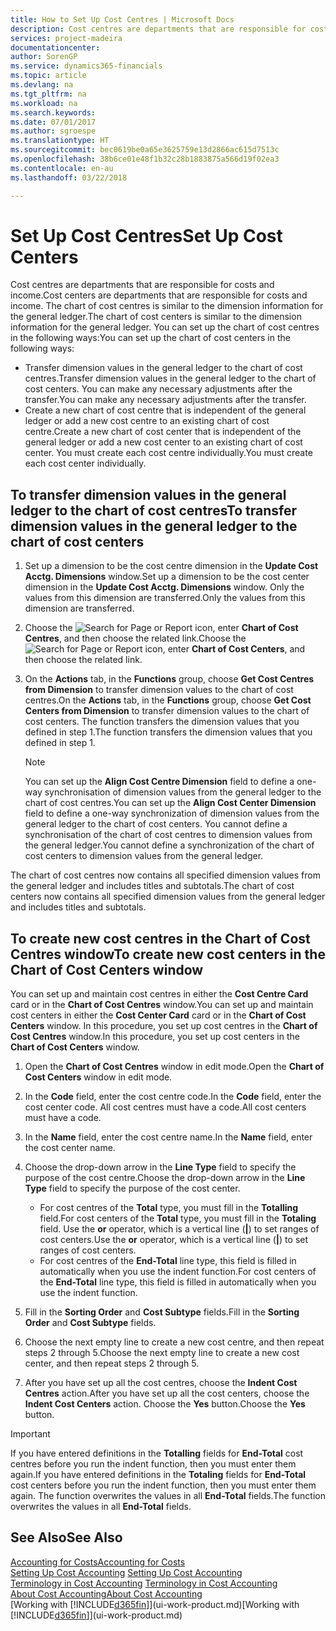 ```yaml
---
title: How to Set Up Cost Centres | Microsoft Docs
description: Cost centres are departments that are responsible for costs and income. The chart of cost centres is similar to the dimension information for the general ledger.
services: project-madeira
documentationcenter: 
author: SorenGP
ms.service: dynamics365-financials
ms.topic: article
ms.devlang: na
ms.tgt_pltfrm: na
ms.workload: na
ms.search.keywords: 
ms.date: 07/01/2017
ms.author: sgroespe
ms.translationtype: HT
ms.sourcegitcommit: bec0619be0a65e3625759e13d2866ac615d7513c
ms.openlocfilehash: 38b6ce01e48f1b32c28b1883875a566d19f02ea3
ms.contentlocale: en-au
ms.lasthandoff: 03/22/2018

---
```

# <a name="set-up-cost-centers"></a><span data-ttu-id="f66e5-104">Set Up Cost Centres</span><span class="sxs-lookup"><span data-stu-id="f66e5-104">Set Up Cost Centers</span></span>
<span data-ttu-id="f66e5-105">Cost centres are departments that are responsible for costs and income.</span><span class="sxs-lookup"><span data-stu-id="f66e5-105">Cost centers are departments that are responsible for costs and income.</span></span> <span data-ttu-id="f66e5-106">The chart of cost centres is similar to the dimension information for the general ledger.</span><span class="sxs-lookup"><span data-stu-id="f66e5-106">The chart of cost centers is similar to the dimension information for the general ledger.</span></span> <span data-ttu-id="f66e5-107">You can set up the chart of cost centres in the following ways:</span><span class="sxs-lookup"><span data-stu-id="f66e5-107">You can set up the chart of cost centers in the following ways:</span></span>  

-   <span data-ttu-id="f66e5-108">Transfer dimension values in the general ledger to the chart of cost centres.</span><span class="sxs-lookup"><span data-stu-id="f66e5-108">Transfer dimension values in the general ledger to the chart of cost centers.</span></span> <span data-ttu-id="f66e5-109">You can make any necessary adjustments after the transfer.</span><span class="sxs-lookup"><span data-stu-id="f66e5-109">You can make any necessary adjustments after the transfer.</span></span>  
-   <span data-ttu-id="f66e5-110">Create a new chart of cost centre that is independent of the general ledger or add a new cost centre to an existing chart of cost centre.</span><span class="sxs-lookup"><span data-stu-id="f66e5-110">Create a new chart of cost center that is independent of the general ledger or add a new cost center to an existing chart of cost center.</span></span> <span data-ttu-id="f66e5-111">You must create each cost centre individually.</span><span class="sxs-lookup"><span data-stu-id="f66e5-111">You must create each cost center individually.</span></span>  

## <a name="to-transfer-dimension-values-in-the-general-ledger-to-the-chart-of-cost-centers"></a><span data-ttu-id="f66e5-112">To transfer dimension values in the general ledger to the chart of cost centres</span><span class="sxs-lookup"><span data-stu-id="f66e5-112">To transfer dimension values in the general ledger to the chart of cost centers</span></span>  
1.  <span data-ttu-id="f66e5-113">Set up a dimension to be the cost centre dimension in the **Update Cost Acctg. Dimensions** window.</span><span class="sxs-lookup"><span data-stu-id="f66e5-113">Set up a dimension to be the cost center dimension in the **Update Cost Acctg. Dimensions** window.</span></span> <span data-ttu-id="f66e5-114">Only the values from this dimension are transferred.</span><span class="sxs-lookup"><span data-stu-id="f66e5-114">Only the values from this dimension are transferred.</span></span>  
2.  <span data-ttu-id="f66e5-115">Choose the ![Search for Page or Report](media/ui-search/search_small.png "Search for Page or Report icon") icon, enter **Chart of Cost Centres**, and then choose the related link.</span><span class="sxs-lookup"><span data-stu-id="f66e5-115">Choose the ![Search for Page or Report](media/ui-search/search_small.png "Search for Page or Report icon") icon, enter **Chart of Cost Centers**, and then choose the related link.</span></span>  
3.  <span data-ttu-id="f66e5-116">On the **Actions** tab, in the **Functions** group, choose **Get Cost Centres from Dimension** to transfer dimension values to the chart of cost centres.</span><span class="sxs-lookup"><span data-stu-id="f66e5-116">On the **Actions** tab, in the **Functions** group, choose **Get Cost Centers from Dimension** to transfer dimension values to the chart of cost centers.</span></span> <span data-ttu-id="f66e5-117">The function transfers the dimension values that you defined in step 1.</span><span class="sxs-lookup"><span data-stu-id="f66e5-117">The function transfers the dimension values that you defined in step 1.</span></span>  

    > [!NOTE]  
    >  <span data-ttu-id="f66e5-118">You can set up the **Align Cost Centre Dimension**  field to define a one-way synchronisation of dimension values from the general ledger to the chart of cost centres.</span><span class="sxs-lookup"><span data-stu-id="f66e5-118">You can set up the **Align Cost Center Dimension**  field to define a one-way synchronization of dimension values from the general ledger to the chart of cost centers.</span></span> <span data-ttu-id="f66e5-119">You cannot define a synchronisation of the chart of cost centres to dimension values from the general ledger.</span><span class="sxs-lookup"><span data-stu-id="f66e5-119">You cannot define a synchronization of the chart of cost centers to dimension values from the general ledger.</span></span>  

<span data-ttu-id="f66e5-120">The chart of cost centres now contains all specified dimension values from the general ledger and includes titles and subtotals.</span><span class="sxs-lookup"><span data-stu-id="f66e5-120">The chart of cost centers now contains all specified dimension values from the general ledger and includes titles and subtotals.</span></span>  

## <a name="to-create-new-cost-centers-in-the-chart-of-cost-centers-window"></a><span data-ttu-id="f66e5-121">To create new cost centres in the Chart of Cost Centres window</span><span class="sxs-lookup"><span data-stu-id="f66e5-121">To create new cost centers in the Chart of Cost Centers window</span></span>  
<span data-ttu-id="f66e5-122">You can set up and maintain cost centres in either the **Cost Centre Card** card or in the **Chart of Cost Centres** window.</span><span class="sxs-lookup"><span data-stu-id="f66e5-122">You can set up and maintain cost centers in either the **Cost Center Card** card or in the **Chart of Cost Centers** window.</span></span> <span data-ttu-id="f66e5-123">In this procedure, you set up cost centres in the **Chart of Cost Centres** window.</span><span class="sxs-lookup"><span data-stu-id="f66e5-123">In this procedure, you set up cost centers in the **Chart of Cost Centers** window.</span></span>  

1. <span data-ttu-id="f66e5-124">Open the **Chart of Cost Centres** window in edit mode.</span><span class="sxs-lookup"><span data-stu-id="f66e5-124">Open the **Chart of Cost Centers** window in edit mode.</span></span>  
2. <span data-ttu-id="f66e5-125">In the **Code** field, enter the cost centre code.</span><span class="sxs-lookup"><span data-stu-id="f66e5-125">In the **Code** field, enter the cost center code.</span></span> <span data-ttu-id="f66e5-126">All cost centres must have a code.</span><span class="sxs-lookup"><span data-stu-id="f66e5-126">All cost centers must have a code.</span></span>  
3. <span data-ttu-id="f66e5-127">In the **Name** field, enter the cost centre name.</span><span class="sxs-lookup"><span data-stu-id="f66e5-127">In the **Name** field, enter the cost center name.</span></span>  
4. <span data-ttu-id="f66e5-128">Choose the drop-down arrow in the **Line Type** field to specify the purpose of the cost centre.</span><span class="sxs-lookup"><span data-stu-id="f66e5-128">Choose the drop-down arrow in the **Line Type** field to specify the purpose of the cost center.</span></span>  

    - <span data-ttu-id="f66e5-129">For cost centres of the **Total** type, you must fill in the **Totalling** field.</span><span class="sxs-lookup"><span data-stu-id="f66e5-129">For cost centers of the **Total** type, you must fill in the **Totaling** field.</span></span> <span data-ttu-id="f66e5-130">Use the **or** operator, which is a vertical line (**&#124;**) to set ranges of cost centers.</span><span class="sxs-lookup"><span data-stu-id="f66e5-130">Use the **or** operator, which is a vertical line (**&#124;**) to set ranges of cost centers.</span></span>  
    - <span data-ttu-id="f66e5-131">For cost centres of the **End-Total** line type, this field is filled in automatically when you use the indent function.</span><span class="sxs-lookup"><span data-stu-id="f66e5-131">For cost centers of the **End-Total** line type, this field is filled in automatically when you use the indent function.</span></span>  
5.  <span data-ttu-id="f66e5-132">Fill in the **Sorting Order** and **Cost Subtype** fields.</span><span class="sxs-lookup"><span data-stu-id="f66e5-132">Fill in the **Sorting Order** and **Cost Subtype** fields.</span></span>  
6.  <span data-ttu-id="f66e5-133">Choose the next empty line to create a new cost centre, and then repeat steps 2 through 5.</span><span class="sxs-lookup"><span data-stu-id="f66e5-133">Choose the next empty line to create a new cost center, and then repeat steps 2 through 5.</span></span>  
7.  <span data-ttu-id="f66e5-134">After you have set up all the cost centres, choose the **Indent Cost Centres** action.</span><span class="sxs-lookup"><span data-stu-id="f66e5-134">After you have set up all the cost centers, choose the **Indent Cost Centers** action.</span></span> <span data-ttu-id="f66e5-135">Choose the **Yes** button.</span><span class="sxs-lookup"><span data-stu-id="f66e5-135">Choose the **Yes** button.</span></span>  

> [!IMPORTANT]  
>  <span data-ttu-id="f66e5-136">If you have entered definitions in the **Totalling** fields for **End-Total** cost centres before you run the indent function, then you must enter them again.</span><span class="sxs-lookup"><span data-stu-id="f66e5-136">If you have entered definitions in the **Totaling** fields for **End-Total** cost centers before you run the indent function, then you must enter them again.</span></span> <span data-ttu-id="f66e5-137">The function overwrites the values in all **End-Total** fields.</span><span class="sxs-lookup"><span data-stu-id="f66e5-137">The function overwrites the values in all **End-Total** fields.</span></span>  

## <a name="see-also"></a><span data-ttu-id="f66e5-138">See Also</span><span class="sxs-lookup"><span data-stu-id="f66e5-138">See Also</span></span>  
[<span data-ttu-id="f66e5-139">Accounting for Costs</span><span class="sxs-lookup"><span data-stu-id="f66e5-139">Accounting for Costs</span></span>](finance-manage-cost-accounting.md)  
<span data-ttu-id="f66e5-140">[Setting Up Cost Accounting](finance-set-up-cost-accounting.md) </span><span class="sxs-lookup"><span data-stu-id="f66e5-140">[Setting Up Cost Accounting](finance-set-up-cost-accounting.md) </span></span>  
<span data-ttu-id="f66e5-141">[Terminology in Cost Accounting](finance-terminology-in-cost-accounting.md) </span><span class="sxs-lookup"><span data-stu-id="f66e5-141">[Terminology in Cost Accounting](finance-terminology-in-cost-accounting.md) </span></span>  
[<span data-ttu-id="f66e5-142">About Cost Accounting</span><span class="sxs-lookup"><span data-stu-id="f66e5-142">About Cost Accounting</span></span>](finance-about-cost-accounting.md)  
<span data-ttu-id="f66e5-143">[Working with [!INCLUDE[d365fin](includes/d365fin_md.md)]](ui-work-product.md)</span><span class="sxs-lookup"><span data-stu-id="f66e5-143">[Working with [!INCLUDE[d365fin](includes/d365fin_md.md)]](ui-work-product.md)</span></span>

